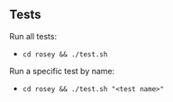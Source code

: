 ## Tests

Run all tests:
- `cd rosey && ./test.sh`

Run a specific test by name:
- `cd rosey && ./test.sh "<test name>"`
